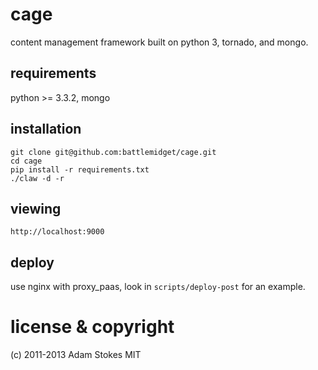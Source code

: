 # cage

content management framework built on python 3, tornado, and mongo.

## requirements

python >= 3.3.2, mongo

## installation

	git clone git@github.com:battlemidget/cage.git
	cd cage
	pip install -r requirements.txt
	./claw -d -r

## viewing

`http://localhost:9000`

## deploy

use nginx with proxy_paas, look in `scripts/deploy-post` for an example.

# license & copyright

(c) 2011-2013 Adam Stokes
MIT
